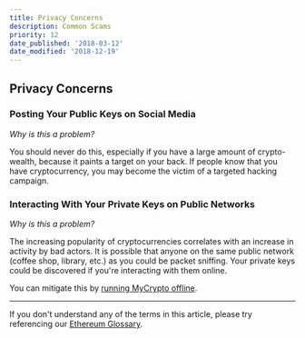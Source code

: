 ```yaml
---
title: Privacy Concerns
description: Common Scams
priority: 12
date_published: '2018-03-12'
date_modified: '2018-12-19'
---
```


## Privacy Concerns

### Posting Your Public Keys on Social Media

*Why is this a problem?*

You should never do this, especially if you have a large amount of crypto-wealth, because it paints a target on your back. If people know that you have cryptocurrency, you may become the victim of a targeted hacking campaign.

### Interacting With Your Private Keys on Public Networks

*Why is this a problem?*

The increasing popularity of cryptocurrencies correlates with an increase in activity by bad actors. It is possible that anyone on the same public network (coffee shop, library, etc.) as you could be packet sniffing. Your private keys could be discovered if you're interacting with them online.

You can mitigate this by [running MyCrypto offline](/how-to/offline/how-to-run-mycrypto-offline-and-locally).

---

If you don't understand any of the terms in this article, please try referencing our [Ethereum Glossary](/general-knowledge/ethereum-blockchain/a-glossary-of-common-terms-in-the-ethereum-crypto-space).
